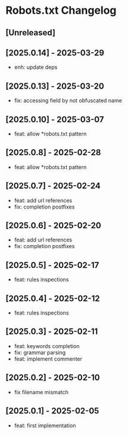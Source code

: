<!-- Keep a Changelog guide -> https://keepachangelog.com -->

# Robots.txt Changelog

## [Unreleased]

## [2025.0.14] - 2025-03-29

- enh: update deps

## [2025.0.13] - 2025-03-20

- fix: accessing field by not obfuscated name

## [2025.0.10] - 2025-03-07

- feat: allow *robots.txt pattern

## [2025.0.8] - 2025-02-28

- feat: allow *robots.txt pattern

## [2025.0.7] - 2025-02-24

- feat: add url references
- fix: completion postfixes

## [2025.0.6] - 2025-02-20

- feat: add url references
- fix: completion postfixes

## [2025.0.5] - 2025-02-17

- feat: rules inspections

## [2025.0.4] - 2025-02-12

- feat: rules inspections

## [2025.0.3] - 2025-02-11

- feat: keywords completion
- fix: grammar parsing
- feat: implement commenter

## [2025.0.2] - 2025-02-10

- fix filename mismatch

## [2025.0.1] - 2025-02-05

- feat: first implementation
